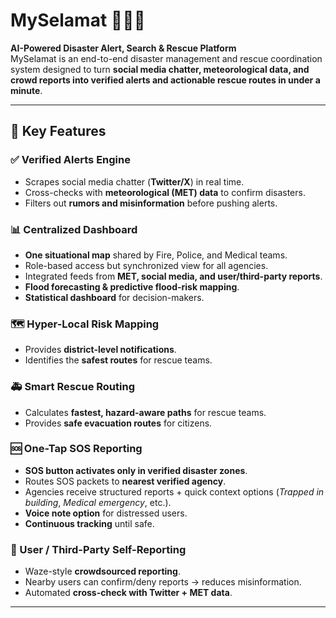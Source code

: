 # MySelamat 🚨🌊🔥  
**AI-Powered Disaster Alert, Search & Rescue Platform**  
MySelamat is an end-to-end disaster management and rescue coordination system designed to turn **social media chatter, meteorological data, and crowd reports into verified alerts and actionable rescue routes in under a minute**.  

---------------

## 🔑 Key Features  

### ✅ Verified Alerts Engine  
- Scrapes social media chatter (**Twitter/X**) in real time.  
- Cross-checks with **meteorological (MET) data** to confirm disasters.  
- Filters out **rumors and misinformation** before pushing alerts.  

### 📊 Centralized Dashboard  
- **One situational map** shared by Fire, Police, and Medical teams.  
- Role-based access but synchronized view for all agencies.  
- Integrated feeds from **MET, social media, and user/third-party reports**.  
- **Flood forecasting & predictive flood-risk mapping**.  
- **Statistical dashboard** for decision-makers.  

### 🗺 Hyper-Local Risk Mapping   
- Provides **district-level notifications**.  
- Identifies the **safest routes** for rescue teams.  

### 🚑 Smart Rescue Routing  
- Calculates **fastest, hazard-aware paths** for rescue teams.  
- Provides **safe evacuation routes** for citizens.  

### 🆘 One-Tap SOS Reporting  
- **SOS button activates only in verified disaster zones**.  
- Routes SOS packets to **nearest verified agency**.  
- Agencies receive structured reports + quick context options (*Trapped in building*, *Medical emergency*, etc.).  
- **Voice note option** for distressed users.  
- **Continuous tracking** until safe.  

### 👥 User / Third-Party Self-Reporting  
- Waze-style **crowdsourced reporting**.  
- Nearby users can confirm/deny reports → reduces misinformation.  
- Automated **cross-check with Twitter + MET data**.  

---

